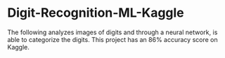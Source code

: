# Digit-Recognition-ML-Kaggle
The following analyzes images of digits and through a neural network, is able to categorize the digits. This project has an 86% accuracy score on Kaggle.
